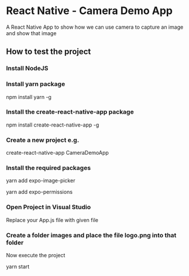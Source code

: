 # React Native - Camera Demo App

A React Native App to show how we can use camera to capture an image and show that image

## How to test the project

### Install NodeJS

### Install yarn package
npm install yarn -g

### Install the create-react-native-app package

npm install create-react-native-app -g

### Create a new project e.g.

create-react-native-app CameraDemoApp

### Install the required packages

yarn add expo-image-picker

yarn add expo-permissions

### Open Project in Visual Studio
Replace your App.js file with given file

### Create a folder images and place the file logo.png into that folder

Now execute the project

yarn start
